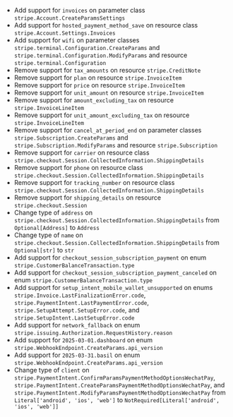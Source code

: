 * Add support for `invoices` on parameter class `stripe.Account.CreateParamsSettings`
* Add support for `hosted_payment_method_save` on resource class `stripe.Account.Settings.Invoices`
* Add support for `wifi` on parameter classes `stripe.terminal.Configuration.CreateParams` and `stripe.terminal.Configuration.ModifyParams` and resource `stripe.terminal.Configuration`
* Remove support for `tax_amounts` on resource `stripe.CreditNote`
* Remove support for `plan` on resource `stripe.InvoiceItem`
* Remove support for `price` on resource `stripe.InvoiceItem`
* Remove support for `unit_amount` on resource `stripe.InvoiceItem`
* Remove support for `amount_excluding_tax` on resource `stripe.InvoiceLineItem`
* Remove support for `unit_amount_excluding_tax` on resource `stripe.InvoiceLineItem`
* Remove support for `cancel_at_period_end` on parameter classes `stripe.Subscription.CreateParams` and `stripe.Subscription.ModifyParams` and resource `stripe.Subscription`
* Remove support for `carrier` on resource class `stripe.checkout.Session.CollectedInformation.ShippingDetails`
* Remove support for `phone` on resource class `stripe.checkout.Session.CollectedInformation.ShippingDetails`
* Remove support for `tracking_number` on resource class `stripe.checkout.Session.CollectedInformation.ShippingDetails`
* Remove support for `shipping_details` on resource `stripe.checkout.Session`
* Change type of `address` on  `stripe.checkout.Session.CollectedInformation.ShippingDetails` from `Optional[Address]` to `Address`
* Change type of `name` on  `stripe.checkout.Session.CollectedInformation.ShippingDetails` from `Optional[str]` to `str`
* Add support for `checkout_session_subscription_payment` on enum `stripe.CustomerBalanceTransaction.type`
* Add support for `checkout_session_subscription_payment_canceled` on enum `stripe.CustomerBalanceTransaction.type`
* Add support for `setup_intent_mobile_wallet_unsupported` on enums `stripe.Invoice.LastFinalizationError.code`, `stripe.PaymentIntent.LastPaymentError.code`, `stripe.SetupAttempt.SetupError.code`, and `stripe.SetupIntent.LastSetupError.code`
* Add support for `network_fallback` on enum `stripe.issuing.Authorization.RequestHistory.reason`
* Add support for `2025-03-01.dashboard` on enum `stripe.WebhookEndpoint.CreateParams.api_version`
* Add support for `2025-03-31.basil` on enum `stripe.WebhookEndpoint.CreateParams.api_version`
* Change type of `client` on  `stripe.PaymentIntent.ConfirmParamsPaymentMethodOptionsWechatPay`, `stripe.PaymentIntent.CreateParamsPaymentMethodOptionsWechatPay`, and `stripe.PaymentIntent.ModifyParamsPaymentMethodOptionsWechatPay` from `Literal['android', 'ios', 'web']` to `NotRequired[Literal['android', 'ios', 'web']]`
